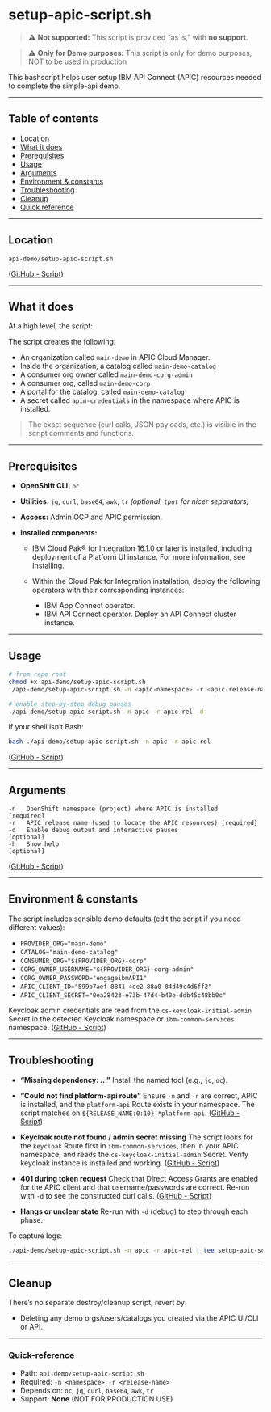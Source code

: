 # setup-apic-script.sh

> ⚠️ **Not supported:** This script is provided “as is,” with **no support**. 

> ⚠️ **Only for Demo purposes:** This script is only for demo purposes, NOT to be used in production

This bashscript helps user setup IBM API Connect (APIC) resources needed to complete the simple-api demo. 


---

## Table of contents

* [Location](#location)
* [What it does](#what-it-does)
* [Prerequisites](#prerequisites)
* [Usage](#usage)
* [Arguments](#arguments)
* [Environment & constants](#environment--constants)
* [Troubleshooting](#troubleshooting)
* [Cleanup](#cleanup)
* [Quick reference](#Quick-reference)

---

## Location

```
api-demo/setup-apic-script.sh
```
 ([GitHub - Script][1])

---

## What it does

At a high level, the script:

The script creates the following:
- An organization called `main-demo` in APIC Cloud Manager.
- Inside the organization, a catalog called `main-demo-catalog`
- A consumer org owner called `main-demo-corg-admin`
- A consumer org, called `main-demo-corp`
- A portal for the catalog, called `main-demo-catalog`
- A secret called `apim-credentials` in the namespace where APIC is installed.

> The exact sequence (curl calls, JSON payloads, etc.) is visible in the script comments and functions.

---

## Prerequisites

* **OpenShift CLI:** `oc`
* **Utilities:** `jq`, `curl`, `base64`, `awk`, `tr`  *(optional: `tput` for nicer separators)*
* **Access:** Admin OCP and APIC permission.
* **Installed components:** 

    -   IBM Cloud Pak® for Integration 16.1.0 or later is installed, including deployment of a Platform UI instance. For more information, see Installing.

    -   Within the Cloud Pak for Integration installation, deploy the following operators with their corresponding instances:

        -   IBM App Connect operator.
        -   IBM API Connect operator. Deploy an API Connect cluster instance.



---

## Usage

```bash
# from repo root
chmod +x api-demo/setup-apic-script.sh
./api-demo/setup-apic-script.sh -n <apic-namespace> -r <apic-release-name>

# enable step-by-step debug pauses
./api-demo/setup-apic-script.sh -n apic -r apic-rel -d
```

If your shell isn’t Bash:

```bash
bash ./api-demo/setup-apic-script.sh -n apic -r apic-rel
```

([GitHub - Script][1])

---

## Arguments

```
-n   OpenShift namespace (project) where APIC is installed   [required]
-r   APIC release name (used to locate the APIC resources) [required]
-d   Enable debug output and interactive pauses               [optional]
-h   Show help                                                [optional]
```

([GitHub - Script][1])

---

## Environment & constants

The script includes sensible demo defaults (edit the script if you need different values):

* `PROVIDER_ORG="main-demo"`
* `CATALOG="main-demo-catalog"`
* `CONSUMER_ORG="${PROVIDER_ORG}-corp"`
* `CORG_OWNER_USERNAME="${PROVIDER_ORG}-corg-admin"`
* `CORG_OWNER_PASSWORD="engageibmAPI1"`
* `APIC_CLIENT_ID="599b7aef-8841-4ee2-88a0-84d49c4d6ff2"`
* `APIC_CLIENT_SECRET="0ea28423-e73b-47d4-b40e-ddb45c48bb0c"`

Keycloak admin credentials are read from the `cs-keycloak-initial-admin` Secret in the detected Keycloak namespace or `ibm-common-services` namespace. ([GitHub - Script][1])

---

## Troubleshooting

* **“Missing dependency: …”**
  Install the named tool (e.g., `jq`, `oc`).

* **“Could not find platform-api route”**
  Ensure `-n` and `-r` are correct, APIC is installed, and the `platform-api` Route exists in your namespace. The script matches on `${RELEASE_NAME:0:10}.*platform-api`. ([GitHub - Script][1])

* **Keycloak route not found / admin secret missing**
  The script looks for the `keycloak` Route first in `ibm-common-services`, then in your APIC namespace, and reads the `cs-keycloak-initial-admin` Secret. Verify keycloak instance is installed and working. ([GitHub - Script][1])

* **401 during token request**
  Check that Direct Access Grants are enabled for the APIC client and that username/passwords are correct. Re-run with `-d` to see the constructed curl calls. ([GitHub - Script][1])

* **Hangs or unclear state**
  Re-run with `-d` (debug) to step through each phase.

To capture logs:

```bash
./api-demo/setup-apic-script.sh -n apic -r apic-rel | tee setup-apic-script.log
```

---

## Cleanup

There’s no separate destroy/cleanup script, revert by:

* Deleting any demo orgs/users/catalogs you created via the APIC UI/CLI or API.

---

### Quick-reference

* Path: `api-demo/setup-apic-script.sh`
* Required: `-n <namespace> -r <release-name>`
* Depends on: `oc`, `jq`, `curl`, `base64`, `awk`, `tr`
* Support: **None** (NOT FOR PRODUCTION USE)

[1]: https://github.com/demo-test-source/demo-source/raw/main/api-demo/setup-apic-script.sh "raw.githubusercontent.com"
